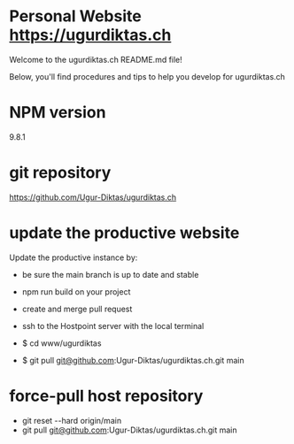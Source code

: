 # Personal Website https://ugurdiktas.ch

Welcome to the ugurdiktas.ch README.md file!

Below, you'll find procedures and tips to help you develop for ugurdiktas.ch

# NPM version

9.8.1

# git repository

https://github.com/Ugur-Diktas/ugurdiktas.ch

# update the productive website

Update the productive instance by:

-   be sure the main branch is up to date and stable

-   npm run build on your project
-   create and merge pull request

-   ssh to the Hostpoint server with the local terminal
-   $ cd www/ugurdiktas
-   $ git pull git@github.com:Ugur-Diktas/ugurdiktas.ch.git main

# force-pull host repository

-   git reset --hard origin/main
-   git pull git@github.com:Ugur-Diktas/ugurdiktas.ch.git main
